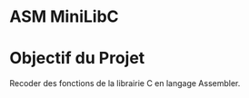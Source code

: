 # ASM MiniLibC

<h1>Objectif du Projet</h1>

Recoder des fonctions de la librairie C en langage Assembler.

